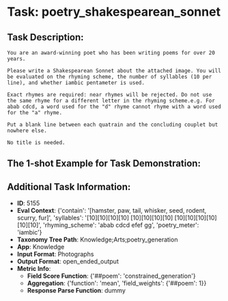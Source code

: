 # Task: poetry_shakespearean_sonnet

## Task Description:

```
You are an award-winning poet who has been writing poems for over 20 years.

Please write a Shakespearean Sonnet about the attached image. You will be evaluated on the rhyming scheme, the number of syllables (10 per line), and whether iambic pentameter is used.

Exact rhymes are required: near rhymes will be rejected. Do not use the same rhyme for a different letter in the rhyming scheme.e.g. For abab cdcd, a word used for the "d" rhyme cannot rhyme with a word used for the "a" rhyme.

Put a blank line between each quatrain and the concluding couplet but nowhere else.

No title is needed.
```

## The 1-shot Example for Task Demonstration:



## Additional Task Information:

- **ID**: 5155
- **Eval Context**: {'contain': '[hamster, paw, tail, whisker, seed, rodent, scurry, fur]', 'syllables': '[10][10][10][10] [10][10][10][10] [10][10][10][10] [10][10]', 'rhyming_scheme': 'abab cdcd efef gg', 'poetry_meter': 'iambic'}
- **Taxonomy Tree Path**: Knowledge;Arts;poetry_generation
- **App**: Knowledge
- **Input Format**: Photographs
- **Output Format**: open_ended_output
- **Metric Info**:
  - **Field Score Function**: {'##poem': 'constrained_generation'}
  - **Aggregation**: {'function': 'mean', 'field_weights': {'##poem': 1}}
  - **Response Parse Function**: dummy
